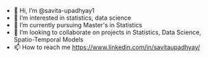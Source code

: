 - 👋 Hi, I’m @savita-upadhyay1
- 👀 I’m interested in statistics, data science
- 🌱 I’m currently pursuing Master's in Statistics
- 💞️ I’m looking to collaborate on projects in Statistics, Data Science, Spatio-Temporal Models
- 📫 How to reach me https://www.linkedin.com/in/savitaupadhyay/

<!---
savita-upadhyay1/savita-upadhyay1 is a ✨ special ✨ repository because its `README.md` (this file) appears on your GitHub profile.
You can click the Preview link to take a look at your changes.
--->

